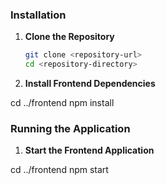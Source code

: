 ### Installation

1. **Clone the Repository**

   ```bash
   git clone <repository-url>
   cd <repository-directory>

2. **Install Frontend Dependencies**

cd ../frontend
npm install

### Running the Application

1. **Start the Frontend Application**

cd ../frontend
npm start
